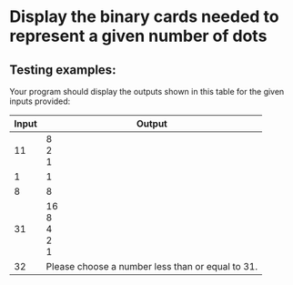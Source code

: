 # Display the binary cards needed to represent a given number of dots

## Testing examples:

Your program should display the outputs shown in this table for the given
inputs provided:

| Input | Output                                           |
|-------|--------------------------------------------------|
| 11    | 8<br>2<br>1                                      |
| 1     | 1                                                |
| 8     | 8                                                |
| 31    | 16<br>8<br>4<br>2<br>1                           |
| 32    | Please choose a number less than or equal to 31. |
